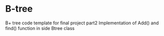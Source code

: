 # B-tree
B+ tree code template for final project part2
Implementation of Add() and find() function in side Btree class
